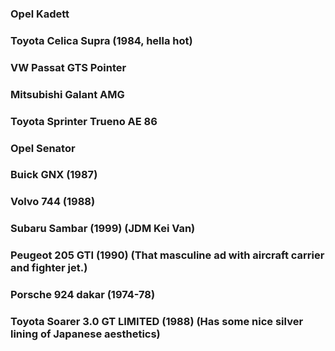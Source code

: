 ### Opel Kadett

### Toyota Celica Supra (1984, hella hot)

### VW Passat GTS Pointer

### Mitsubishi Galant AMG

### Toyota Sprinter Trueno AE 86

### Opel Senator

### Buick GNX (1987)

### Volvo 744 (1988)

### Subaru Sambar (1999) (JDM Kei Van)

### Peugeot 205 GTI (1990) (That masculine ad with aircraft carrier and fighter jet.)

### Porsche 924 dakar  (1974-78)

### Toyota Soarer 3.0 GT LIMITED (1988) (Has some nice silver lining of Japanese aesthetics)
